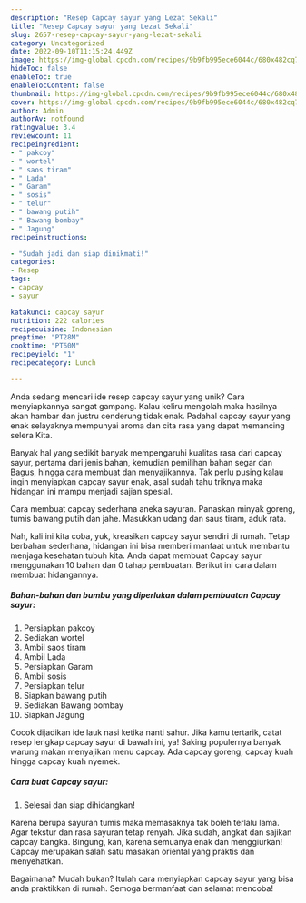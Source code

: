 ```yaml
---
description: "Resep Capcay sayur yang Lezat Sekali"
title: "Resep Capcay sayur yang Lezat Sekali"
slug: 2657-resep-capcay-sayur-yang-lezat-sekali
category: Uncategorized
date: 2022-09-10T11:15:24.449Z
image: https://img-global.cpcdn.com/recipes/9b9fb995ece6044c/680x482cq70/capcay-sayur-foto-resep-utama.jpg
hideToc: false
enableToc: true
enableTocContent: false
thumbnail: https://img-global.cpcdn.com/recipes/9b9fb995ece6044c/680x482cq70/capcay-sayur-foto-resep-utama.jpg
cover: https://img-global.cpcdn.com/recipes/9b9fb995ece6044c/680x482cq70/capcay-sayur-foto-resep-utama.jpg
author: Admin
authorAv: notfound
ratingvalue: 3.4
reviewcount: 11
recipeingredient:
- " pakcoy"
- " wortel"
- " saos tiram"
- " Lada"
- " Garam"
- " sosis"
- " telur"
- " bawang putih"
- " Bawang bombay"
- " Jagung"
recipeinstructions:

- "Sudah jadi dan siap dinikmati!"
categories:
- Resep
tags:
- capcay
- sayur

katakunci: capcay sayur 
nutrition: 222 calories
recipecuisine: Indonesian
preptime: "PT28M"
cooktime: "PT60M"
recipeyield: "1"
recipecategory: Lunch

---
```





Anda sedang mencari ide resep capcay sayur yang unik? Cara menyiapkannya sangat gampang. Kalau keliru mengolah maka hasilnya akan hambar dan justru cenderung tidak enak. Padahal capcay sayur yang enak selayaknya mempunyai aroma dan cita rasa yang dapat memancing selera Kita.





Banyak hal yang sedikit banyak mempengaruhi kualitas rasa dari capcay sayur, pertama dari jenis bahan, kemudian pemilihan bahan segar dan Bagus, hingga cara membuat dan menyajikannya. Tak perlu pusing kalau ingin menyiapkan capcay sayur enak,      asal sudah tahu triknya maka hidangan ini mampu menjadi sajian spesial.














Cara membuat capcay sederhana aneka sayuran. Panaskan minyak goreng, tumis bawang putih dan jahe. Masukkan udang dan saus tiram, aduk rata.






Nah, kali ini kita coba, yuk, kreasikan capcay sayur sendiri di rumah. Tetap berbahan sederhana, hidangan ini bisa memberi manfaat untuk membantu menjaga kesehatan tubuh kita. Anda dapat membuat Capcay sayur menggunakan 10 bahan dan 0 tahap pembuatan. Berikut ini cara dalam membuat hidangannya.

<!--inarticleads1-->

##### Bahan-bahan dan bumbu yang diperlukan dalam pembuatan Capcay sayur:

1. Persiapkan  pakcoy
1. Sediakan  wortel
1. Ambil  saos tiram
1. Ambil  Lada
1. Persiapkan  Garam
1. Ambil  sosis
1. Persiapkan  telur
1. Siapkan  bawang putih
1. Sediakan  Bawang bombay
1. Siapkan  Jagung


Cocok dijadikan ide lauk nasi ketika nanti sahur. Jika kamu tertarik, catat resep lengkap capcay sayur di bawah ini, ya! Saking populernya banyak warung makan menyajikan menu capcay. Ada capcay goreng, capcay kuah hingga capcay kuah nyemek. 

<!--inarticleads2-->

##### Cara buat Capcay sayur:


1. Selesai dan siap dihidangkan!

Karena berupa sayuran tumis maka memasaknya tak boleh terlalu lama. Agar tekstur dan rasa sayuran tetap renyah. Jika sudah, angkat dan sajikan capcay bangka. Bingung, kan, karena semuanya enak dan menggiurkan! Capcay merupakan salah satu masakan oriental yang praktis dan menyehatkan. 

Bagaimana? Mudah bukan? Itulah cara menyiapkan capcay sayur yang bisa anda praktikkan di rumah. Semoga bermanfaat dan selamat mencoba!
